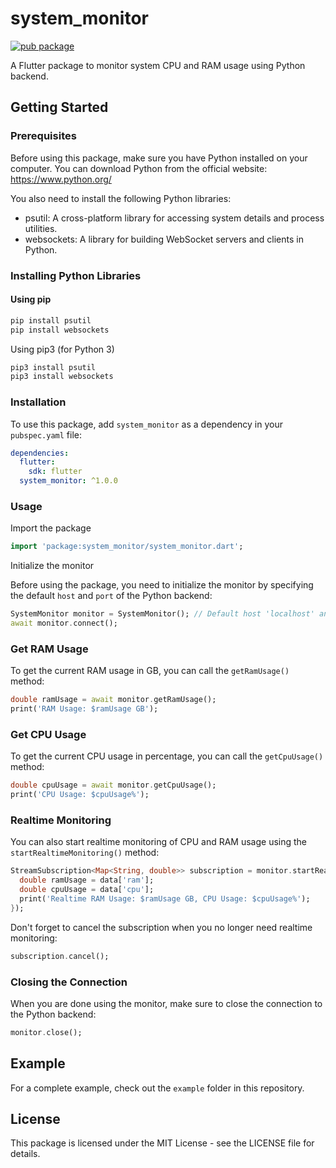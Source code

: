 # system_monitor

[![pub package](https://img.shields.io/pub/v/system_monitor.svg)](https://pub.dev/packages/system_monitor)

A Flutter package to monitor system CPU and RAM usage using Python backend.

## Getting Started

### Prerequisites

Before using this package, make sure you have Python installed on your computer. You can download Python from the official website: https://www.python.org/

You also need to install the following Python libraries:

- psutil: A cross-platform library for accessing system details and process utilities.
- websockets: A library for building WebSocket servers and clients in Python.

### Installing Python Libraries

#### Using pip

```bash
pip install psutil
pip install websockets
```

Using pip3 (for Python 3)

```bash
pip3 install psutil
pip3 install websockets
```

### Installation

To use this package, add `system_monitor` as a dependency in your `pubspec.yaml` file:

```yaml
dependencies:
  flutter:
    sdk: flutter
  system_monitor: ^1.0.0
```

### Usage

Import the package

```dart
import 'package:system_monitor/system_monitor.dart';
```

Initialize the monitor

Before using the package, you need to initialize the monitor by specifying the default `host` and `port` of the Python backend:

```dart
SystemMonitor monitor = SystemMonitor(); // Default host 'localhost' and port 8765
await monitor.connect();
```

### Get RAM Usage

To get the current RAM usage in GB, you can call the `getRamUsage()` method:

```dart
double ramUsage = await monitor.getRamUsage();
print('RAM Usage: $ramUsage GB');
```

### Get CPU Usage

To get the current CPU usage in percentage, you can call the `getCpuUsage()` method:

```dart
double cpuUsage = await monitor.getCpuUsage();
print('CPU Usage: $cpuUsage%');
```

### Realtime Monitoring

You can also start realtime monitoring of CPU and RAM usage using the `startRealtimeMonitoring()` method:

```dart
StreamSubscription<Map<String, double>> subscription = monitor.startRealtimeMonitoring().listen((data) {
  double ramUsage = data['ram'];
  double cpuUsage = data['cpu'];
  print('Realtime RAM Usage: $ramUsage GB, CPU Usage: $cpuUsage%');
});
```

Don't forget to cancel the subscription when you no longer need realtime monitoring:

```dart
subscription.cancel();
```

### Closing the Connection

When you are done using the monitor, make sure to close the connection to the Python backend:

```dart
monitor.close();
```

## Example

For a complete example, check out the `example` folder in this repository.

## License

This package is licensed under the MIT License - see the LICENSE file for details.
